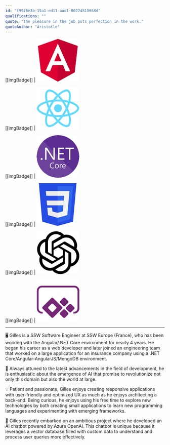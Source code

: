 ```yaml
---
id: "f9976e3b-15a1-ed11-aad1-00224818668d"
qualifications: ""
quote: "The pleasure in the job puts perfection in the work."
quoteAuthor: "Aristotle"
---
```


[[imgBadge]]
| ![angular.png](../badges/Developer-angular.png)

[[imgBadge]]
| ![developer-react.png](../badges/Developer-react.png)

[[imgBadge]]
| ![dotnet-core.png](../badges/Developer-dotnet-core.png)

[[imgBadge]]
| ![designer-web-css3.png](../badges/Designer-web-css3.png)

[[imgBadge]]
| ![](../badges/Developer-OpenAI.png)

[[imgBadge]]
| ![business-microsoft-dynamics-powerapps.png.png](../badges/Business-microsoft-dynamics-powerapps.png)

---

🖥️ Gilles is a SSW Software Engineer at SSW Europe (France), who has been working with the Angular/.NET Core environment for nearly 4 years. He began his career as a web developer and later joined an engineering team that worked on a large application for an insurance company using a .NET Core/Angular-AngularJS/MongoDB environment.  
  
🚀 Always attuned to the latest advancements in the field of development, he is enthusiastic about the emergence of AI that promise to revolutionize not only this domain but also the world at large.
  
💡 Patient and passionate, Gilles enjoys creating responsive applications with user-friendly and optimized UX as much as he enjoys architecting a back-end. Being curious, he enjoys using his free time to explore new technologies by both creating small applications to learn new programming languages and experimenting with emerging frameworks.

🤖 Gilles recently embarked on an ambitious project where he developed an AI chatbot powered by Azure OpenAI. This chatbot is unique because it leverages a vector database filled with custom data to understand and process user queries more effectively.
